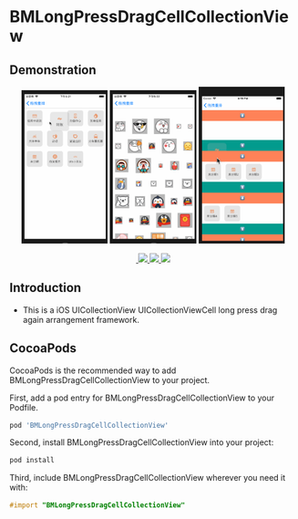 # BMLongPressDragCellCollectionView

## Demonstration

<p align="center">
    <img  width="30%" src="1.gif"/>
    <img  width="30%" src="2.gif"/>
    <img  width="30%" src="3.gif"/>
<p/>


<p align="center">

<a href="#">
​        <img src="https://img.shields.io/badge/platform-iOS-red.svg">
​    </a>

<a href="#">
​        <img src="https://img.shields.io/badge/language-Objective--C-orange.svg">
​    </a>
​    
<a href="#">
​        <img src="https://img.shields.io/badge/support-iOS%207%2B%20-blue.svg?style=flat">
​    </a>

</p>


## Introduction

- This is a iOS UICollectionView UICollectionViewCell long press drag  again arrangement framework.

##  CocoaPods

CocoaPods is the recommended way to add BMLongPressDragCellCollectionView to your project.

First, add a pod entry for BMLongPressDragCellCollectionView to your Podfile.

```ruby
pod 'BMLongPressDragCellCollectionView'
```

Second, install BMLongPressDragCellCollectionView into your project:

```ruby
pod install
```

Third, include BMLongPressDragCellCollectionView wherever you need it with:

```objective-c
#import "BMLongPressDragCellCollectionView"
```

